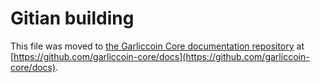 Gitian building
================

This file was moved to [the Garliccoin Core documentation repository](https://github.com/garliccoin-core/docs/blob/master/gitian-building.md) at [https://github.com/garliccoin-core/docs](https://github.com/garliccoin-core/docs).
